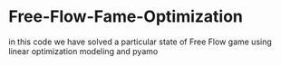 # Free-Flow-Fame-Optimization

in this code we have solved a particular state of Free Flow game using linear optimization modeling and pyamo 
